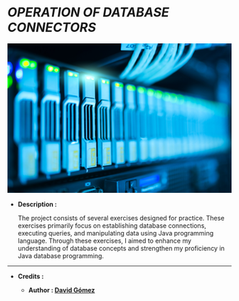 # _OPERATION OF DATABASE CONNECTORS_

![THUMBNAIL](resources/img/Thumbnail.png)

- **Description :**

  The project consists of several exercises designed for practice. These exercises primarily focus on establishing database connections, executing queries, and manipulating data using Java programming language. Through these exercises, I aimed to enhance my understanding of database concepts and strengthen my proficiency in Java database programming.

---

- **Credits :**

  - **Author : [David Gómez](https://github.com/DavidGomezToca)**
